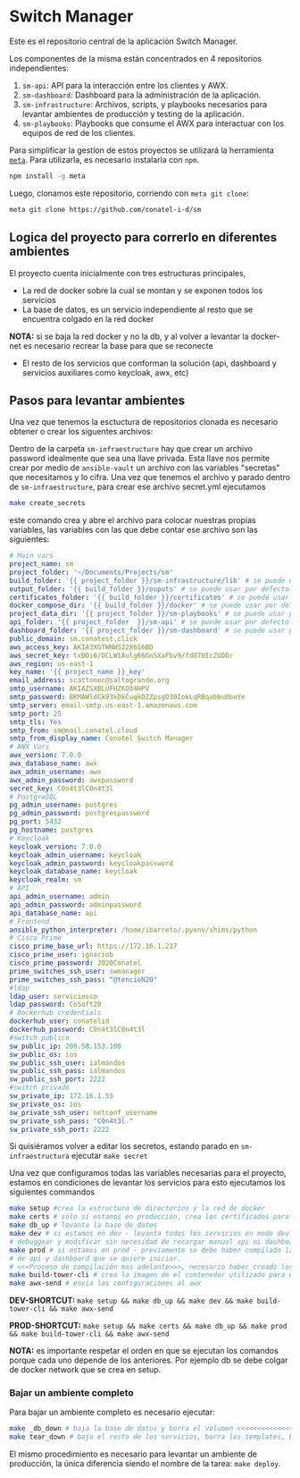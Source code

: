 # Switch Manager

Este es el repositorio central de la aplicación Switch Manager.

Los componentes de la misma están concentrados en 4 repositorios
independientes:

1. `sm-api`: API para la interacción entre los clientes y AWX.
2. `sm-dashboard`: Dashboard para la administración de la aplicación.
3. `sm-infrastructure`: Archivos, scripts, y playbooks necesarios para levantar
   ambientes de producción y testing de la aplicación.
4. `sm-playbooks`: Playbooks que consume el AWX para interactuar con los
   equipos de red de los clientes.

Para simplificar la gestíon de estos proyectos se utilizará la herramienta
[`meta`](https://github.com/mateodelnorte/meta). Para utilizarla, es necesario
instalarla con `npm`.

```bash
npm install -g meta
```

Luego, clonamos este repositorio, corriendo con `meta git clone`:

```bash
meta git clone https://github.com/conatel-i-d/sm
```

## Logica del proyecto para correrlo en diferentes ambientes

El proyecto cuenta inicialmente con tres estructuras principales,

- La red de docker sobre la cual se montan y se exponen todos los servicios
- La base de datos, es un servicio independiente al resto que se encuentra colgado en la red docker

**NOTA:** si se baja la red docker y no la db, y al volver a levantar la docker-net es necesario recrear la base para que se reconecte

- El resto de los servicios que conforman la solución (api, dashboard y servicios auxiliares como keycloak, awx, etc)

## Pasos para levantar ambientes

Una vez que tenemos la esctuctura de repositorios clonada es necesario obtener o crear los siguentes archivos:

Dentro de la carpeta `sm-infraestructure` hay que crear un archivo password idealmente que sea una llave privada.
Esta llave nos permite crear por medio de `ansible-vault` un archivo con las variables 
"secretas" que necesitamos y lo cifra.
Una vez que tenemos el archivo y parado dentro de `sm-infraestructure`, para crear ese archivo secret.yml ejecutamos

```bash
make create_secrets
```

este comando crea y abre el archivo para colocar nuestras propias variables, las variables con las que
debe contar ese archivo son las siguientes:

```yml
# Main vars
project_name: sm
project_folder: '~/Documents/Projects/sm'
build_folder: '{{ project_folder }}/sm-infrastructure/lib' # se puede usar por defecto
output_folder: '{{ build_folder }}/ouputs' # se puede usar por defecto
certificates_folder: '{{ build_folder }}/certificates' # se puede usar por defecto
docker_compose_dir: '{{ build_folder }}/docker' # se puede usar por defecto
project_data_dir: '{{ project_folder }}/sm-playbooks' # se puede usar por defecto
api_folder: '{{ project_folder  }}/sm-api' # se puede usar por defecto
dashboard_folder: '{{ project_folder }}/sm-dashboard' # se puede usar por defecto
public_domain: sm.conatest.click
aws_access_key: AKIA3XGTWNW522X6S6BD
aws_secret_key: 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
aws_region: us-east-1
key_name: '{{ project_name }}_key'
email_address: scattonec@saltogrande.org
smtp_username: AKIAZSXBLUFHZKO34HPV
smtp_password: BKMAWldCk93kDkCuqkDZZpsgD30IokLqRBqabbuObuYe
smtp_server: email-smtp.us-east-1.amazonaws.com
smtp_port: 25
smtp_tls: Yes
smtp_from: sm@mail.conatel.cloud
smtp_from_display_name: Conatel Switch Manager
# AWX Vars
awx_version: 7.0.0
awx_database_name: awx
awx_admin_username: awx
awx_admin_password: awxpassword
secret_key: C0n4t3lC0n4t3l
# PostgreSQL
pg_admin_username: postgres
pg_admin_password: postgrespassword
pg_port: 5432
pg_hostname: postgres
# Keycloak
keycloak_version: 7.0.0
keycloak_admin_username: keycloak
keycloak_admin_password: keycloakpassword
keycloak_database_name: keycloak
keycloak_realm: sm
# API
api_admin_username: admin
api_admin_password: adminpassword
api_database_name: api
# Frontend
ansible_python_interpreter: /home/ibarreto/.pyenv/shims/python
# Cisco Prime
cisco_prime_base_url: https://172.16.1.217
cisco_prime_user: ignaciob
cisco_prime_password: 2020Conatel
prime_switches_ssh_user: swmanager
prime_switches_ssh_pass: "@tencioN20"
#ldap
ldap_user: serviciosco
ldap_password: CoSoft20
# Dockerhub credentials
dockerhub_user: conatelid
dockerhub_password: C0n4t3lC0n4t3l
#switch publico
sw_public_ip: 200.58.153.100
sw_public_os: ios
sw_public_ssh_user: ialmandos
sw_public_ssh_pass: ialmandos
sw_public_ssh_port: 2222
#switch privado
sw_private_ip: 172.16.1.55
sw_private_os: ios
sw_private_ssh_user: netconf_username
sw_private_ssh_pass: "C0n4t3l."
sw_private_ssh_port: 2222
```


Si quisiéramos volver a editar los secretos, estando parado en `sm-infraestructura` ejecutar `make secret`

Una vez que configuramos todas las variables necesarias para el proyecto, estamos en condiciones 
de levantar los servicios para esto ejecutamos los siguientes commandos

```bash
make setup #crea la estructura de directorios y la red de docker
make certs # solo si estamos en producción, crea los certificados para https
make db_up # levanta la base de datos
make dev # si estamos en dev - levanta todos los servicios en modo dev para poder
# debuggear y modificar sin necesidad de recargar manual api ni dashboard
make prod # si estamos en prod - previamente se debe haber compilado la version
# de api y dashboard que se quiere iniciar.
# <<<Proceso de compilación mas adelante>>>, necesario haber creado los certs
make build-tower-cli # crea la imagen de el contenedor utilizado para enviar las configuraciones al awx
make awx-send # envia las configuraciones al awx
```

**DEV-SHORTCUT:** `make setup && make db_up && make dev && make build-tower-cli && make awx-send`

**PROD-SHORTCUT:** `make setup && make certs && make db_up && make prod && make build-tower-cli && make awx-send`

**NOTA:** es importante respetar el orden en que se ejecutan los comandos porque cada uno depende de los anteriores.
 Por ejemplo db se debe colgar de docker network que se crea en setup.

### Bajar un ambiente completo

Para bajar un ambiente completo es necesario ejecutar:

```bash
make _db_down # baja la base de datos y borra el volumen <<<<<<<<<<<<<<<< DANGERRRR OJO!!!!!!!
make tear_down # baja el resto de los servicios, borra los templates, borra la red docker
```

El mismo procedimiento es necesario para levantar un ambiente de producción, la
única diferencia siendo el nombre de la tarea: `make deploy`.
